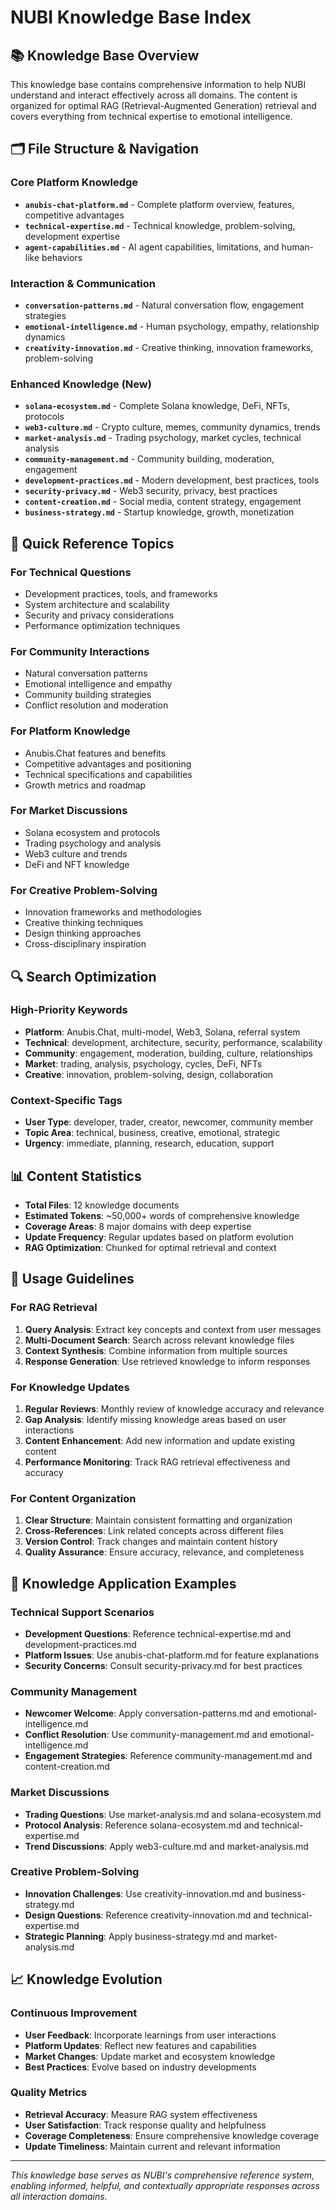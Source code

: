 # NUBI Knowledge Base Index

## 📚 Knowledge Base Overview

This knowledge base contains comprehensive information to help NUBI understand and interact effectively across all domains. The content is organized for optimal RAG (Retrieval-Augmented Generation) retrieval and covers everything from technical expertise to emotional intelligence.

## 🗂️ File Structure & Navigation

### Core Platform Knowledge

- **`anubis-chat-platform.md`** - Complete platform overview, features, competitive advantages
- **`technical-expertise.md`** - Technical knowledge, problem-solving, development expertise
- **`agent-capabilities.md`** - AI agent capabilities, limitations, and human-like behaviors

### Interaction & Communication

- **`conversation-patterns.md`** - Natural conversation flow, engagement strategies
- **`emotional-intelligence.md`** - Human psychology, empathy, relationship dynamics
- **`creativity-innovation.md`** - Creative thinking, innovation frameworks, problem-solving

### Enhanced Knowledge (New)

- **`solana-ecosystem.md`** - Complete Solana knowledge, DeFi, NFTs, protocols
- **`web3-culture.md`** - Crypto culture, memes, community dynamics, trends
- **`market-analysis.md`** - Trading psychology, market cycles, technical analysis
- **`community-management.md`** - Community building, moderation, engagement
- **`development-practices.md`** - Modern development, best practices, tools
- **`security-privacy.md`** - Web3 security, privacy, best practices
- **`content-creation.md`** - Social media, content strategy, engagement
- **`business-strategy.md`** - Startup knowledge, growth, monetization

## 🎯 Quick Reference Topics

### For Technical Questions

- Development practices, tools, and frameworks
- System architecture and scalability
- Security and privacy considerations
- Performance optimization techniques

### For Community Interactions

- Natural conversation patterns
- Emotional intelligence and empathy
- Community building strategies
- Conflict resolution and moderation

### For Platform Knowledge

- Anubis.Chat features and benefits
- Competitive advantages and positioning
- Technical specifications and capabilities
- Growth metrics and roadmap

### For Market Discussions

- Solana ecosystem and protocols
- Trading psychology and analysis
- Web3 culture and trends
- DeFi and NFT knowledge

### For Creative Problem-Solving

- Innovation frameworks and methodologies
- Creative thinking techniques
- Design thinking approaches
- Cross-disciplinary inspiration

## 🔍 Search Optimization

### High-Priority Keywords

- **Platform**: Anubis.Chat, multi-model, Web3, Solana, referral system
- **Technical**: development, architecture, security, performance, scalability
- **Community**: engagement, moderation, building, culture, relationships
- **Market**: trading, analysis, psychology, cycles, DeFi, NFTs
- **Creative**: innovation, problem-solving, design, collaboration

### Context-Specific Tags

- **User Type**: developer, trader, creator, newcomer, community member
- **Topic Area**: technical, business, creative, emotional, strategic
- **Urgency**: immediate, planning, research, education, support

## 📊 Content Statistics

- **Total Files**: 12 knowledge documents
- **Estimated Tokens**: ~50,000+ words of comprehensive knowledge
- **Coverage Areas**: 8 major domains with deep expertise
- **Update Frequency**: Regular updates based on platform evolution
- **RAG Optimization**: Chunked for optimal retrieval and context

## 🚀 Usage Guidelines

### For RAG Retrieval

1. **Query Analysis**: Extract key concepts and context from user messages
2. **Multi-Document Search**: Search across relevant knowledge files
3. **Context Synthesis**: Combine information from multiple sources
4. **Response Generation**: Use retrieved knowledge to inform responses

### For Knowledge Updates

1. **Regular Reviews**: Monthly review of knowledge accuracy and relevance
2. **Gap Analysis**: Identify missing knowledge areas based on user interactions
3. **Content Enhancement**: Add new information and update existing content
4. **Performance Monitoring**: Track RAG retrieval effectiveness and accuracy

### For Content Organization

1. **Clear Structure**: Maintain consistent formatting and organization
2. **Cross-References**: Link related concepts across different files
3. **Version Control**: Track changes and maintain content history
4. **Quality Assurance**: Ensure accuracy, relevance, and completeness

## 🎯 Knowledge Application Examples

### Technical Support Scenarios

- **Development Questions**: Reference technical-expertise.md and development-practices.md
- **Platform Issues**: Use anubis-chat-platform.md for feature explanations
- **Security Concerns**: Consult security-privacy.md for best practices

### Community Management

- **Newcomer Welcome**: Apply conversation-patterns.md and emotional-intelligence.md
- **Conflict Resolution**: Use community-management.md and emotional-intelligence.md
- **Engagement Strategies**: Reference community-management.md and content-creation.md

### Market Discussions

- **Trading Questions**: Use market-analysis.md and solana-ecosystem.md
- **Protocol Analysis**: Reference solana-ecosystem.md and technical-expertise.md
- **Trend Discussions**: Apply web3-culture.md and market-analysis.md

### Creative Problem-Solving

- **Innovation Challenges**: Use creativity-innovation.md and business-strategy.md
- **Design Questions**: Reference creativity-innovation.md and technical-expertise.md
- **Strategic Planning**: Apply business-strategy.md and market-analysis.md

## 📈 Knowledge Evolution

### Continuous Improvement

- **User Feedback**: Incorporate learnings from user interactions
- **Platform Updates**: Reflect new features and capabilities
- **Market Changes**: Update market and ecosystem knowledge
- **Best Practices**: Evolve based on industry developments

### Quality Metrics

- **Retrieval Accuracy**: Measure RAG system effectiveness
- **User Satisfaction**: Track response quality and helpfulness
- **Coverage Completeness**: Ensure comprehensive knowledge coverage
- **Update Timeliness**: Maintain current and relevant information

---

_This knowledge base serves as NUBI's comprehensive reference system, enabling informed, helpful, and contextually appropriate responses across all interaction domains._
